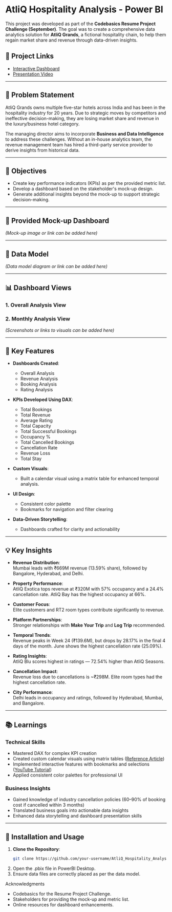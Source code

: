 # AtliQ Hospitality Analysis - Power BI

This project was developed as part of the **Codebasics Resume Project Challenge (September)**. The goal was to create a comprehensive data analytics solution for **AtliQ Grands**, a fictional hospitality chain, to help them regain market share and revenue through data-driven insights.

## 🔗 Project Links

- [Interactive Dashboard](#)
- [Presentation Video](#)

---

## 📌 Problem Statement

AtliQ Grands owns multiple five-star hotels across India and has been in the hospitality industry for 20 years. Due to strategic moves by competitors and ineffective decision-making, they are losing market share and revenue in the luxury/business hotel category.

The managing director aims to incorporate **Business and Data Intelligence** to address these challenges. Without an in-house analytics team, the revenue management team has hired a third-party service provider to derive insights from historical data.

---

## 🎯 Objectives

- Create key performance indicators (KPIs) as per the provided metric list.
- Develop a dashboard based on the stakeholder's mock-up design.
- Generate additional insights beyond the mock-up to support strategic decision-making.

---

## 🧩 Provided Mock-up Dashboard

*(Mock-up image or link can be added here)*

---

## 📐 Data Model

*(Data model diagram or link can be added here)*

---

## 📊 Dashboard Views

### 1. Overall Analysis View  
### 2. Monthly Analysis View  

*(Screenshots or links to visuals can be added here)*

---

## 🌟 Key Features

- **Dashboards Created**:  
  - Overall Analysis  
  - Revenue Analysis  
  - Booking Analysis  
  - Rating Analysis

- **KPIs Developed Using DAX**:
  - Total Bookings  
  - Total Revenue  
  - Average Rating  
  - Total Capacity  
  - Total Successful Bookings  
  - Occupancy %  
  - Total Cancelled Bookings  
  - Cancellation Rate  
  - Revenue Loss  
  - Total Stay

- **Custom Visuals**:
  - Built a calendar visual using a matrix table for enhanced temporal analysis.

- **UI Design**:
  - Consistent color palette  
  - Bookmarks for navigation and filter clearing

- **Data-Driven Storytelling**:
  - Dashboards crafted for clarity and actionability

---

## 💡 Key Insights

- **Revenue Distribution**:  
  Mumbai leads with ₹669M revenue (13.59% share), followed by Bangalore, Hyderabad, and Delhi.

- **Property Performance**:  
  AtliQ Exotica tops revenue at ₹320M with 57% occupancy and a 24.4% cancellation rate. AtliQ Bay has the highest occupancy at 66%.

- **Customer Focus**:  
  Elite customers and RT2 room types contribute significantly to revenue.

- **Platform Partnerships**:  
  Stronger relationships with **Make Your Trip** and **Log Trip** recommended.

- **Temporal Trends**:  
  Revenue peaks in Week 24 (₹139.6M), but drops by 28.17% in the final 4 days of the month. June shows the highest cancellation rate (25.09%).

- **Rating Insights**:  
  AtliQ Blu scores highest in ratings — 72.54% higher than AtliQ Seasons.

- **Cancellation Impact**:  
  Revenue loss due to cancellations is ~₹298M. Elite room types had the highest cancellation rate.

- **City Performance**:  
  Delhi leads in occupancy and ratings, followed by Hyderabad, Mumbai, and Bangalore.

---

## 📚 Learnings

### Technical Skills

- Mastered DAX for complex KPI creation
- Created custom calendar visuals using matrix tables ([Reference Article](#))
- Implemented interactive features with bookmarks and selections ([YouTube Tutorial](#))
- Applied consistent color palettes for professional UI

### Business Insights

- Gained knowledge of industry cancellation policies (60–90% of booking cost if cancelled within 3 months)
- Translated business goals into actionable data insights
- Enhanced data storytelling and dashboard presentation skills

---

## 🚀 Installation and Usage

1. **Clone the Repository**:
   ```bash
   git clone https://github.com/your-username/AtliQ_Hospitality_Analysis_PowerBI.git

2. Open the .pbix file in PowerBI Desktop.
3. Ensure data files are correctly placed as per the data model.

Acknowledgments
- Codebasics for the Resume Project Challenge.
- Stakeholders for providing the mock-up and metric list.
- Online resources for dashboard enhancements.
